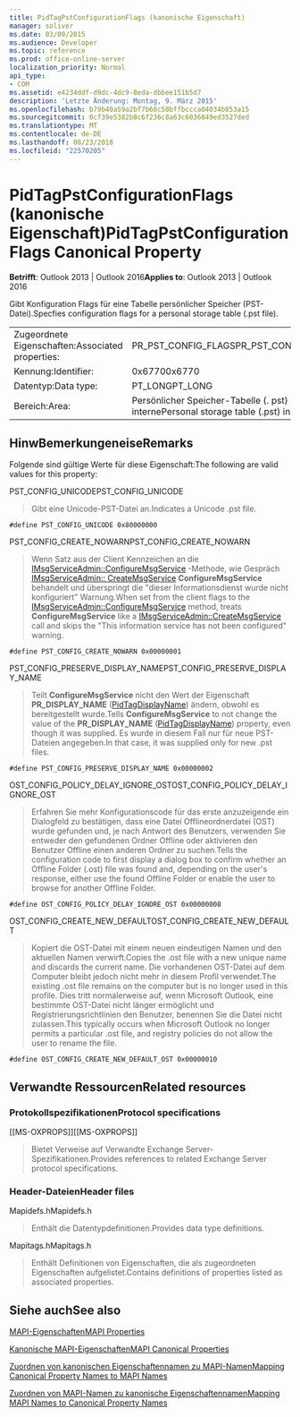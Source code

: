 ```yaml
---
title: PidTagPstConfigurationFlags (kanonische Eigenschaft)
manager: soliver
ms.date: 03/09/2015
ms.audience: Developer
ms.topic: reference
ms.prod: office-online-server
localization_priority: Normal
api_type:
- COM
ms.assetid: e4234ddf-d9dc-4dc9-8eda-dbbee151b5d7
description: 'Letzte Änderung: Montag, 9. März 2015'
ms.openlocfilehash: b79b40a59a2bf7b68c58bffbccca04034b853a15
ms.sourcegitcommit: 0cf39e5382b8c6f236c8a63c6036849ed3527ded
ms.translationtype: MT
ms.contentlocale: de-DE
ms.lasthandoff: 08/23/2018
ms.locfileid: "22570205"
---
```

# <a name="pidtagpstconfigurationflags-canonical-property"></a><span data-ttu-id="f6671-103">PidTagPstConfigurationFlags (kanonische Eigenschaft)</span><span class="sxs-lookup"><span data-stu-id="f6671-103">PidTagPstConfigurationFlags Canonical Property</span></span>
  
<span data-ttu-id="f6671-104">**Betrifft**: Outlook 2013 | Outlook 2016</span><span class="sxs-lookup"><span data-stu-id="f6671-104">**Applies to**: Outlook 2013 | Outlook 2016</span></span> 
  
<span data-ttu-id="f6671-105">Gibt Konfiguration Flags für eine Tabelle persönlicher Speicher (PST-Datei).</span><span class="sxs-lookup"><span data-stu-id="f6671-105">Specfies configuration flags for a personal storage table (.pst file).</span></span>
  
|||
|:-----|:-----|
|<span data-ttu-id="f6671-106">Zugeordnete Eigenschaften:</span><span class="sxs-lookup"><span data-stu-id="f6671-106">Associated properties:</span></span>  <br/> |<span data-ttu-id="f6671-107">PR_PST_CONFIG_FLAGS</span><span class="sxs-lookup"><span data-stu-id="f6671-107">PR_PST_CONFIG_FLAGS</span></span>  <br/> |
|<span data-ttu-id="f6671-108">Kennung:</span><span class="sxs-lookup"><span data-stu-id="f6671-108">Identifier:</span></span>  <br/> |<span data-ttu-id="f6671-109">0x6770</span><span class="sxs-lookup"><span data-stu-id="f6671-109">0x6770</span></span>  <br/> |
|<span data-ttu-id="f6671-110">Datentyp:</span><span class="sxs-lookup"><span data-stu-id="f6671-110">Data type:</span></span>  <br/> |<span data-ttu-id="f6671-111">PT_LONG</span><span class="sxs-lookup"><span data-stu-id="f6671-111">PT_LONG</span></span>  <br/> |
|<span data-ttu-id="f6671-112">Bereich:</span><span class="sxs-lookup"><span data-stu-id="f6671-112">Area:</span></span>  <br/> |<span data-ttu-id="f6671-113">Persönlicher Speicher-Tabelle (. pst) interne</span><span class="sxs-lookup"><span data-stu-id="f6671-113">Personal storage table (.pst) internal</span></span>  <br/> |
   
## <a name="remarks"></a><span data-ttu-id="f6671-114">HinwBemerkungeneise</span><span class="sxs-lookup"><span data-stu-id="f6671-114">Remarks</span></span>

<span data-ttu-id="f6671-115">Folgende sind gültige Werte für diese Eigenschaft:</span><span class="sxs-lookup"><span data-stu-id="f6671-115">The following are valid values for this property:</span></span>
  
<span data-ttu-id="f6671-116">PST_CONFIG_UNICODE</span><span class="sxs-lookup"><span data-stu-id="f6671-116">PST_CONFIG_UNICODE</span></span>
  
> <span data-ttu-id="f6671-117">Gibt eine Unicode-PST-Datei an.</span><span class="sxs-lookup"><span data-stu-id="f6671-117">Indicates a Unicode .pst file.</span></span> 
    
   `#define PST_CONFIG_UNICODE 0x80000000`
    
<span data-ttu-id="f6671-118">PST_CONFIG_CREATE_NOWARN</span><span class="sxs-lookup"><span data-stu-id="f6671-118">PST_CONFIG_CREATE_NOWARN</span></span>
  
> <span data-ttu-id="f6671-119">Wenn Satz aus der Client Kennzeichen an die [IMsgServiceAdmin::ConfigureMsgService](imsgserviceadmin-configuremsgservice.md) -Methode, wie Gespräch [IMsgServiceAdmin:: CreateMsgService](imsgserviceadmin-createmsgservice.md) **ConfigureMsgService** behandelt und überspringt die "dieser Informationsdienst wurde nicht konfiguriert" Warnung.</span><span class="sxs-lookup"><span data-stu-id="f6671-119">When set from the client flags to the [IMsgServiceAdmin::ConfigureMsgService](imsgserviceadmin-configuremsgservice.md) method, treats **ConfigureMsgService** like a [IMsgServiceAdmin::CreateMsgService](imsgserviceadmin-createmsgservice.md) call and skips the "This information service has not been configured" warning.</span></span> 
    
   `#define PST_CONFIG_CREATE_NOWARN 0x00000001`
    
<span data-ttu-id="f6671-120">PST_CONFIG_PRESERVE_DISPLAY_NAME</span><span class="sxs-lookup"><span data-stu-id="f6671-120">PST_CONFIG_PRESERVE_DISPLAY_NAME</span></span>
  
> <span data-ttu-id="f6671-121">Teilt **ConfigureMsgService** nicht den Wert der Eigenschaft **PR_DISPLAY_NAME** ([PidTagDisplayName](pidtagdisplayname-canonical-property.md)) ändern, obwohl es bereitgestellt wurde.</span><span class="sxs-lookup"><span data-stu-id="f6671-121">Tells **ConfigureMsgService** to not change the value of the **PR_DISPLAY_NAME** ([PidTagDisplayName](pidtagdisplayname-canonical-property.md)) property, even though it was supplied.</span></span> <span data-ttu-id="f6671-122">Es wurde in diesem Fall nur für neue PST-Dateien angegeben.</span><span class="sxs-lookup"><span data-stu-id="f6671-122">In that case, it was supplied only for new .pst files.</span></span>
    
   `#define PST_CONFIG_PRESERVE_DISPLAY_NAME 0x00000002`
    
<span data-ttu-id="f6671-123">OST_CONFIG_POLICY_DELAY_IGNORE_OST</span><span class="sxs-lookup"><span data-stu-id="f6671-123">OST_CONFIG_POLICY_DELAY_IGNORE_OST</span></span>
  
> <span data-ttu-id="f6671-124">Erfahren Sie mehr Konfigurationscode für das erste anzuzeigende ein Dialogfeld zu bestätigen, dass eine Datei Offlineordnerdatei (OST) wurde gefunden und, je nach Antwort des Benutzers, verwenden Sie entweder den gefundenen Ordner Offline oder aktivieren den Benutzer Offline einen anderen Ordner zu suchen.</span><span class="sxs-lookup"><span data-stu-id="f6671-124">Tells the configuration code to first display a dialog box to confirm whether an Offline Folder (.ost) file was found and, depending on the user's response, either use the found Offline Folder or enable the user to browse for another Offline Folder.</span></span>
    
   `#define OST_CONFIG_POLICY_DELAY_IGNORE_OST 0x00000008`
    
<span data-ttu-id="f6671-125">OST_CONFIG_CREATE_NEW_DEFAULT</span><span class="sxs-lookup"><span data-stu-id="f6671-125">OST_CONFIG_CREATE_NEW_DEFAULT</span></span>
  
> <span data-ttu-id="f6671-126">Kopiert die OST-Datei mit einem neuen eindeutigen Namen und den aktuellen Namen verwirft.</span><span class="sxs-lookup"><span data-stu-id="f6671-126">Copies the .ost file with a new unique name and discards the current name.</span></span> <span data-ttu-id="f6671-127">Die vorhandenen OST-Datei auf dem Computer bleibt jedoch nicht mehr in diesem Profil verwendet.</span><span class="sxs-lookup"><span data-stu-id="f6671-127">The existing .ost file remains on the computer but is no longer used in this profile.</span></span> <span data-ttu-id="f6671-128">Dies tritt normalerweise auf, wenn Microsoft Outlook, eine bestimmte OST-Datei nicht länger ermöglicht und Registrierungsrichtlinien den Benutzer, benennen Sie die Datei nicht zulassen.</span><span class="sxs-lookup"><span data-stu-id="f6671-128">This typically occurs when Microsoft Outlook no longer permits a particular .ost file, and registry policies do not allow the user to rename the file.</span></span> 
    
   `#define OST_CONFIG_CREATE_NEW_DEFAULT_OST 0x00000010`
    
## <a name="related-resources"></a><span data-ttu-id="f6671-129">Verwandte Ressourcen</span><span class="sxs-lookup"><span data-stu-id="f6671-129">Related resources</span></span>

### <a name="protocol-specifications"></a><span data-ttu-id="f6671-130">Protokollspezifikationen</span><span class="sxs-lookup"><span data-stu-id="f6671-130">Protocol specifications</span></span>

<span data-ttu-id="f6671-131">[[MS-OXPROPS]]</span><span class="sxs-lookup"><span data-stu-id="f6671-131">[[MS-OXPROPS]]</span></span> 
  
> <span data-ttu-id="f6671-132">Bietet Verweise auf Verwandte Exchange Server-Spezifikationen.</span><span class="sxs-lookup"><span data-stu-id="f6671-132">Provides references to related Exchange Server protocol specifications.</span></span>
    
### <a name="header-files"></a><span data-ttu-id="f6671-133">Header-Dateien</span><span class="sxs-lookup"><span data-stu-id="f6671-133">Header files</span></span>

<span data-ttu-id="f6671-134">Mapidefs.h</span><span class="sxs-lookup"><span data-stu-id="f6671-134">Mapidefs.h</span></span>
  
> <span data-ttu-id="f6671-135">Enthält die Datentypdefinitionen.</span><span class="sxs-lookup"><span data-stu-id="f6671-135">Provides data type definitions.</span></span>
    
<span data-ttu-id="f6671-136">Mapitags.h</span><span class="sxs-lookup"><span data-stu-id="f6671-136">Mapitags.h</span></span>
  
> <span data-ttu-id="f6671-137">Enthält Definitionen von Eigenschaften, die als zugeordneten Eigenschaften aufgelistet.</span><span class="sxs-lookup"><span data-stu-id="f6671-137">Contains definitions of properties listed as associated properties.</span></span>
    
## <a name="see-also"></a><span data-ttu-id="f6671-138">Siehe auch</span><span class="sxs-lookup"><span data-stu-id="f6671-138">See also</span></span>



[<span data-ttu-id="f6671-139">MAPI-Eigenschaften</span><span class="sxs-lookup"><span data-stu-id="f6671-139">MAPI Properties</span></span>](mapi-properties.md)
  
[<span data-ttu-id="f6671-140">Kanonische MAPI-Eigenschaften</span><span class="sxs-lookup"><span data-stu-id="f6671-140">MAPI Canonical Properties</span></span>](mapi-canonical-properties.md)
  
[<span data-ttu-id="f6671-141">Zuordnen von kanonischen Eigenschaftennamen zu MAPI-Namen</span><span class="sxs-lookup"><span data-stu-id="f6671-141">Mapping Canonical Property Names to MAPI Names</span></span>](mapping-canonical-property-names-to-mapi-names.md)
  
[<span data-ttu-id="f6671-142">Zuordnen von MAPI-Namen zu kanonische Eigenschaftennamen</span><span class="sxs-lookup"><span data-stu-id="f6671-142">Mapping MAPI Names to Canonical Property Names</span></span>](mapping-mapi-names-to-canonical-property-names.md)

